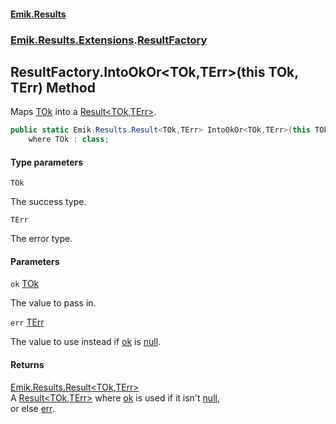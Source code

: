 #### [Emik.Results](index.md 'index')
### [Emik.Results.Extensions](Emik.Results.Extensions.md 'Emik.Results.Extensions').[ResultFactory](ResultFactory.md 'Emik.Results.Extensions.ResultFactory')

## ResultFactory.IntoOkOr<TOk,TErr>(this TOk, TErr) Method

Maps [TOk](ResultFactory.IntoOkOr{TOk,TErr}(TOk,TErr).md#Emik.Results.Extensions.ResultFactory.IntoOkOr_TOk,TErr_(thisTOk,TErr).TOk 'Emik.Results.Extensions.ResultFactory.IntoOkOr<TOk,TErr>(this TOk, TErr).TOk') into a [Result&lt;TOk,TErr&gt;](Result{TOk,TErr}.md 'Emik.Results.Result<TOk,TErr>').

```csharp
public static Emik.Results.Result<TOk,TErr> IntoOkOr<TOk,TErr>(this TOk? ok, TErr err)
    where TOk : class;
```
#### Type parameters

<a name='Emik.Results.Extensions.ResultFactory.IntoOkOr_TOk,TErr_(thisTOk,TErr).TOk'></a>

`TOk`

The success type.

<a name='Emik.Results.Extensions.ResultFactory.IntoOkOr_TOk,TErr_(thisTOk,TErr).TErr'></a>

`TErr`

The error type.
#### Parameters

<a name='Emik.Results.Extensions.ResultFactory.IntoOkOr_TOk,TErr_(thisTOk,TErr).ok'></a>

`ok` [TOk](ResultFactory.IntoOkOr{TOk,TErr}(TOk,TErr).md#Emik.Results.Extensions.ResultFactory.IntoOkOr_TOk,TErr_(thisTOk,TErr).TOk 'Emik.Results.Extensions.ResultFactory.IntoOkOr<TOk,TErr>(this TOk, TErr).TOk')

The value to pass in.

<a name='Emik.Results.Extensions.ResultFactory.IntoOkOr_TOk,TErr_(thisTOk,TErr).err'></a>

`err` [TErr](ResultFactory.IntoOkOr{TOk,TErr}(TOk,TErr).md#Emik.Results.Extensions.ResultFactory.IntoOkOr_TOk,TErr_(thisTOk,TErr).TErr 'Emik.Results.Extensions.ResultFactory.IntoOkOr<TOk,TErr>(this TOk, TErr).TErr')

The value to use instead if [ok](ResultFactory.IntoOkOr{TOk,TErr}(TOk,TErr).md#Emik.Results.Extensions.ResultFactory.IntoOkOr_TOk,TErr_(thisTOk,TErr).ok 'Emik.Results.Extensions.ResultFactory.IntoOkOr<TOk,TErr>(this TOk, TErr).ok') is [null](https://docs.microsoft.com/en-us/dotnet/csharp/language-reference/keywords/null 'https://docs.microsoft.com/en-us/dotnet/csharp/language-reference/keywords/null').

#### Returns
[Emik.Results.Result&lt;](Result{TOk,TErr}.md 'Emik.Results.Result<TOk,TErr>')[TOk](ResultFactory.IntoOkOr{TOk,TErr}(TOk,TErr).md#Emik.Results.Extensions.ResultFactory.IntoOkOr_TOk,TErr_(thisTOk,TErr).TOk 'Emik.Results.Extensions.ResultFactory.IntoOkOr<TOk,TErr>(this TOk, TErr).TOk')[,](Result{TOk,TErr}.md 'Emik.Results.Result<TOk,TErr>')[TErr](ResultFactory.IntoOkOr{TOk,TErr}(TOk,TErr).md#Emik.Results.Extensions.ResultFactory.IntoOkOr_TOk,TErr_(thisTOk,TErr).TErr 'Emik.Results.Extensions.ResultFactory.IntoOkOr<TOk,TErr>(this TOk, TErr).TErr')[&gt;](Result{TOk,TErr}.md 'Emik.Results.Result<TOk,TErr>')  
A [Result&lt;TOk,TErr&gt;](Result{TOk,TErr}.md 'Emik.Results.Result<TOk,TErr>') where [ok](ResultFactory.IntoOkOr{TOk,TErr}(TOk,TErr).md#Emik.Results.Extensions.ResultFactory.IntoOkOr_TOk,TErr_(thisTOk,TErr).ok 'Emik.Results.Extensions.ResultFactory.IntoOkOr<TOk,TErr>(this TOk, TErr).ok') is used if it isn't [null](https://docs.microsoft.com/en-us/dotnet/csharp/language-reference/keywords/null 'https://docs.microsoft.com/en-us/dotnet/csharp/language-reference/keywords/null'),  
or else [err](ResultFactory.IntoOkOr{TOk,TErr}(TOk,TErr).md#Emik.Results.Extensions.ResultFactory.IntoOkOr_TOk,TErr_(thisTOk,TErr).err 'Emik.Results.Extensions.ResultFactory.IntoOkOr<TOk,TErr>(this TOk, TErr).err').